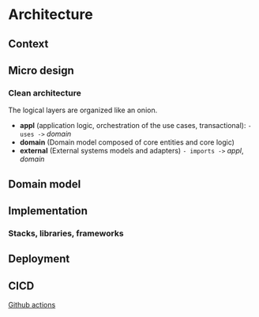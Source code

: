 # Architecture

## Context

## Micro design

### Clean architecture

The logical layers are organized like an onion.

- **appl** (application logic, orchestration of the use cases, transactional): `- uses ->` _domain_
- **domain** (Domain model composed of core entities and core logic)
- **external** (External systems models and adapters) `- imports ->` _appl_, _domain_

## Domain model

## Implementation

### Stacks, libraries, frameworks

## Deployment

## CICD

[Github actions](https://github.com/vondacho/arch-blueprint-java/actions)